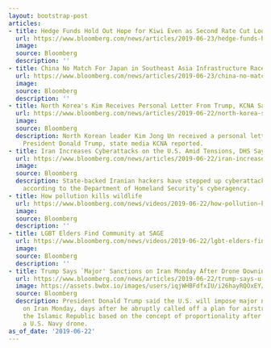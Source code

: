 ```yaml
---
layout: bootstrap-post
articles:
- title: Hedge Funds Hold Out Hope for Kiwi Even as Second Rate Cut Looms
  url: https://www.bloomberg.com/news/articles/2019-06-23/hedge-funds-hold-out-hope-for-kiwi-even-as-second-rate-cut-looms
  image: 
  source: Bloomberg
  description: ''
- title: China No Match For Japan in Southeast Asia Infrastructure Race
  url: https://www.bloomberg.com/news/articles/2019-06-23/china-no-match-for-japan-in-southeast-asia-infrastructure-race
  image: 
  source: Bloomberg
  description: ''
- title: North Korea's Kim Receives Personal Letter From Trump, KCNA Says
  url: https://www.bloomberg.com/news/articles/2019-06-22/north-korea-s-kim-receives-personal-letter-from-trump-kcna-says
  image: 
  source: Bloomberg
  description: North Korean leader Kim Jong Un received a personal letter from U.S.
    President Donald Trump, state media KCNA reported.
- title: Iran Increases Cyberattacks on the U.S. Amid Tensions, DHS Says
  url: https://www.bloomberg.com/news/articles/2019-06-22/iran-increases-cyberattacks-on-the-u-s-amid-tensions-dhs-says
  image: 
  source: Bloomberg
  description: State-backed Iranian hackers have stepped up cyberattacks on the U.S.,
    according to the Department of Homeland Security’s cyberagency.
- title: How pollution kills wildlife
  url: https://www.bloomberg.com/news/videos/2019-06-22/how-pollution-kills-wildlife-video
  image: 
  source: Bloomberg
  description: ''
- title: LGBT Elders Find Community at SAGE
  url: https://www.bloomberg.com/news/videos/2019-06-22/lgbt-elders-find-community-at-sage-video
  image: 
  source: Bloomberg
  description: ''
- title: Trump Says `Major' Sanctions on Iran Monday After Drone Downing
  url: https://www.bloomberg.com/news/articles/2019-06-22/trump-says-u-s-will-put-additional-sanctions-on-iran-on-monday
  image: https://assets.bwbx.io/images/users/iqjWHBFdfxIU/i26hayRQOxEY/v1/1200x747.jpg
  source: Bloomberg
  description: President Donald Trump said the U.S. will impose major new sanctions
    on Iran Monday, days after he abruptly called off a plan for airstrikes against
    the Islamic Republic based on the concept of proportionality after Iran shot down
    a U.S. Navy drone.
as_of_date: '2019-06-22'
---
```



